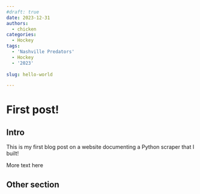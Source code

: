 ```yaml
---
#draft: true 
date: 2023-12-31 
authors:
  - chicken
categories:
  - Hockey
tags:
  - 'Nashville Predators'
  - Hockey
  - '2023'
  
slug: hello-world

---
```


# **First post!**

## Intro

This is my first blog post on a website documenting a Python scraper that I built!

<!-- more -->

More text here

## Other section